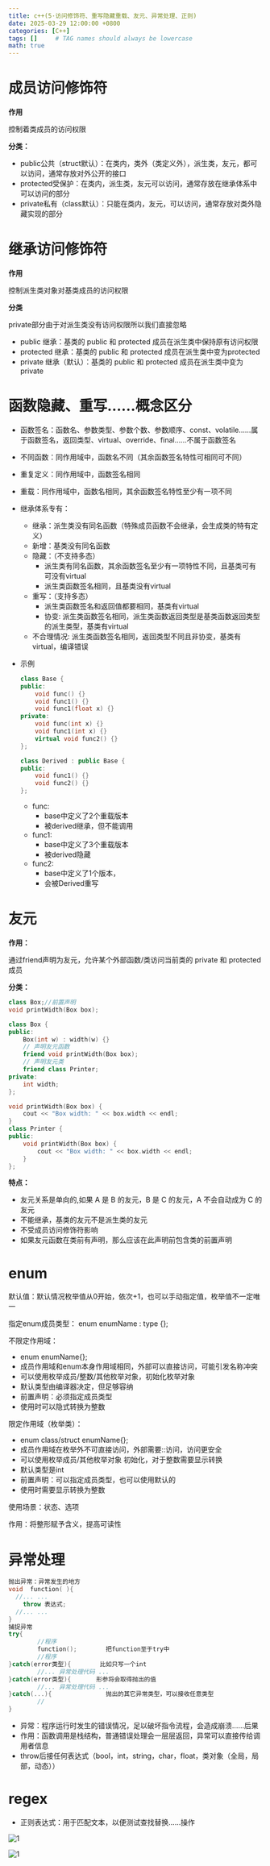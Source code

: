 ```yaml
---
title: c++(5·访问修饰符、重写隐藏重载、友元、异常处理、正则)
date: 2025-03-29 12:00:00 +0800
categories: [C++]
tags: []     # TAG names should always be lowercase
math: true
---
```

# 成员访问修饰符

**作用**

控制着类成员的访问权限

**分类：**

* public公共（struct默认）：在类内，类外（类定义外），派生类，友元，都可以访问，通常存放对外公开的接口
* protected受保护：在类内，派生类，友元可以访问，通常存放在继承体系中可以访问的部分
* private私有（class默认）：只能在类内，友元，可以访问，通常存放对类外隐藏实现的部分

# 继承访问修饰符

**作用**

控制派生类对象对基类成员的访问权限

**分类**

private部分由于对派生类没有访问权限所以我们直接忽略

* public 继承：基类的 public 和 protected 成员在派生类中保持原有访问权限
* protected 继承：基类的 public 和 protected 成员在派生类中变为protected
* private 继承（默认）：基类的 public 和 protected 成员在派生类中变为private

# 函数隐藏、重写……概念区分

* 函数签名：函数名、参数类型、参数个数、参数顺序、const、volatile……属于函数签名，返回类型、virtual、override、final……不属于函数签名
* 不同函数：同作用域中，函数名不同（其余函数签名特性可相同可不同）
* 重复定义：同作用域中，函数签名相同
* 重载：同作用域中，函数名相同，其余函数签名特性至少有一项不同
* 继承体系专有：
  * 继承：派生类没有同名函数（特殊成员函数不会继承，会生成类的特有定义）
  * 新增：基类没有同名函数
  * 隐藏：（不支持多态）
    * 派生类有同名函数，其余函数签名至少有一项特性不同，且基类可有可没有virtual
    * 派生类函数签名相同，且基类没有virtual
  * 重写：（支持多态）
    * 派生类函数签名和返回值都要相同，基类有virtual
    * 协变: 派生类函数签名相同，派生类函数返回类型是基类函数返回类型的派生类型，基类有virtual
  * 不合理情况: 派生类函数签名相同，返回类型不同且非协变，基类有virtual，编译错误

* 示例

  ```c++
  class Base {
  public:
      void func() {}
      void func1() {}
      void func1(float x) {}  
  private:  
      void func(int x) {}
      void func1(int x) {}  
      virtual void func2() {}
  };

  class Derived : public Base {
  public:
      void func1() {}
      void func2() {}
  };
  ```

  * func:
    * base中定义了2个重载版本
    * 被derived继承，但不能调用
  * func1:
    * base中定义了3个重载版本
    * 被derived隐藏
  * func2:
    * base中定义了1个版本，
    * 会被Derived重写

# 友元

**作用：**

通过friend声明为友元，允许某个外部函数/类访问当前类的 private 和 protected 成员

**分类：**

```c++
class Box;//前置声明
void printWidth(Box box);

class Box {
public:
    Box(int w) : width(w) {}
    // 声明友元函数
    friend void printWidth(Box box);
    // 声明友元类
    friend class Printer;
private:
    int width;
};

void printWidth(Box box) {
    cout << "Box width: " << box.width << endl;
}
class Printer {
public:
    void printWidth(Box box) {
        cout << "Box width: " << box.width << endl;
    }
};
```

**特点：**

* 友元关系是单向的,如果 A 是 B 的友元，B 是 C 的友元，A 不会自动成为 C 的友元
* 不能继承，基类的友元不是派生类的友元
* 不受成员访问修饰符影响
* 如果友元函数在类前有声明，那么应该在此声明前包含类的前置声明

# enum

默认值：默认情况枚举值从0开始，依次+1，也可以手动指定值，枚举值不一定唯一

指定enum成员类型： enum  enumName : type {};

不限定作用域：

* enum enumName{};
* 成员作用域和enum本身作用域相同，外部可以直接访问，可能引发名称冲突
* 可以使用枚举成员/整数/其他枚举对象，初始化枚举对象
* 默认类型由编译器决定，但足够容纳
* 前置声明：必须指定成员类型
* 使用时可以隐式转换为整数

限定作用域（枚举类）：

* enum class/struct enumName{};
* 成员作用域在枚举外不可直接访问，外部需要::访问，访问更安全
* 可以使用枚举成员/其他枚举对象 初始化，对于整数需要显示转换
* 默认类型是int
* 前置声明：可以指定成员类型，也可以使用默认的
* 使用时需要显示转换为整数

使用场景：状态、选项

作用：将整形赋予含义，提高可读性

# 异常处理

```c++
抛出异常：异常发生的地方
void  function( ){
  //... ...
    throw 表达式;
  //... ...
}
捕捉异常
try{
        //程序
        function();        把function至于try中
        //程序
}catch(error类型){        比如只写一个int
        //... 异常处理代码 ...
}catch(error类型){       形参将会取得抛出的值
        //... 异常处理代码 ...
}catch(...){               抛出的其它异常类型，可以接收任意类型
        //
}
```

* 异常：程序运行时发生的错误情况，足以破坏指令流程，会造成崩溃……后果
* 作用：函数调用是栈结构，普通错误处理会一层层返回，异常可以直接传给调用者信息
* throw后接任何表达式（bool，int，string，char，float，类对象（全局，局部，动态））

# regex

* 正则表达式：用于匹配文本，以便测试查找替换……操作

![1](../assets/img/blog/c++/regex语法.png)

![1](../assets/img/blog/c++/regex语法1.png)